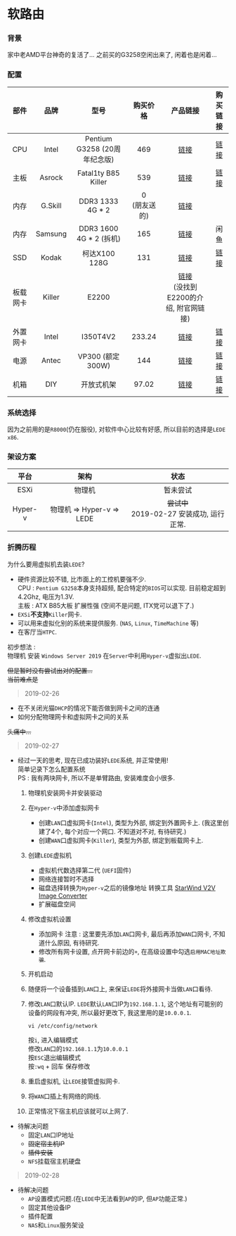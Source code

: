 # 软路由

### 背景

家中老AMD平台神奇的复活了... 之前买的G3258空闲出来了, 闲着也是闲着...

### 配置

|   部件   |  品牌   |             型号             |    购买价格     |                                                      产品链接                                                      |                         购买链接                          |
| :------: | :-----: | :--------------------------: | :-------------: | :----------------------------------------------------------------------------------------------------------------: | :-------------------------------------------------------: |
|   CPU    |  Intel  | Pentium G3258 (20周年纪念版) |       469       |               [链接](https://www.intel.cn/content/www/cn/zh/products/processors/pentium/g3258.html)                |         [链接](https://item.jd.com/1166116.html)          |
|   主板   | Asrock  |     Fatal1ty B85 Killer      |       539       |                [链接](http://www.asrockchina.com.cn/MB/Intel/Fatal1ty%20B85%20Killer/index.cn.asp)                 |         [链接](https://item.jd.com/1023241.html)          |
|   内存   | G.Skill |       DDR3 1333 4G * 2       | 0<br>(朋友送的) |                            [链接](http://www.gskill.com/tw/product/f3-10666cl9s-4gbxl-)                            |                                                           |
|   内存   | Samsung |   DDR3 1600 4G * 2 (拆机)    |       165       |                   [链接](https://www.samsung.com/semiconductor/cn/dram/module/M391B5173EB0-YK0)                    |                           闲鱼                            |
|   SSD    |  Kodak  |        柯达X100 128G         |       131       |                                 [链接](http://kodakflash.com.cn/product/c/x--0007)                                 |       [链接](https://item.jd.com/100001967519.html)       |
| 板载网卡 | Killer  |            E2200             |                 |                    [链接](https://www.killernetworking.com) <br>(没找到E2200的介绍, 附官网链接)                    |                                                           |
| 外置网卡 |  Intel  |           I350T4V2           |     233.24      | [链接](https://www.intel.cn/content/www/cn/zh/products/network-io/ethernet/gigabit-adapters/server-i350-t4v2.html) | [链接](https://item.taobao.com/item.htm?id=556165663722)  |
|   电源   |  Antec  |       VP300 (额定300W)       |       144       |                 [链接](http://www.antec.com.cn/index.php?m=content&c=index&a=show&catid=45&id=75)                  | [链接](https://detail.tmall.com/item.htm?id=567496242245) |
|   机箱   |   DIY   |          开放式机架          |      97.02      |                              [链接](https://item.taobao.com/item.htm?id=585430613332)                              | [链接](https://item.taobao.com/item.htm?id=585430613332)  |

### 系统选择

因为之前用的是`R8000`(仍在服役), 对软件中心比较有好感, 所以目前的选择是`LEDE x86`.

### 架设方案

|  平台   |           架构            |                     状态                     |
| :-----: | :-----------------------: | :------------------------------------------: |
|  ESXi   |          物理机           |                   暂未尝试                   |
| Hyper-v | 物理机 => Hyper-v => LEDE | ~~尝试中~~<br>2019-02-27 安装成功, 运行正常. |

### 折腾历程

为什么要用虚拟机去装`LEDE`?  

- 硬件资源比较不错, 比市面上的工控机要强不少.  
  CPU : `Pentium G3258`本身支持超频, 配合特定的`BIOS`可以实现. 目前稳定超到4.2Ghz, 电压为1.3V.  
  主板 : ATX B85大板 扩展性强 (空间不是问题, ITX党可以退下了.)
- `EXSi`**不支持**`Killer`网卡.  
- 可以用来虚拟化别的系统来提供服务. (`NAS`, `Linux`, `TimeMachine` 等)
- 在客厅当`HTPC`.

初步想法 :  
物理机 安装 `Windows Server 2019`
在`Server`中利用`Hyper-v`虚拟出`LEDE`.  

~~但是暂时没有尝试出对的配置...~~  
~~当前难点是~~  

> 2019-02-26
- 在不关闭光猫`DHCP`的情况下能否做到网卡之间的连通
- 如何分配物理网卡和虚拟网卡之间的关系

~~头痛中...~~  

> 2019-02-27  
- 经过一天的思考, 现在已成功装好`LEDE`系统, 并正常使用!  
  简单记录下怎么配置系统  
  PS : 我有两块网卡, 所以不是单臂路由, 安装难度会小很多.
    1. 物理机安装网卡并安装驱动
    2. 在`Hyper-v`中添加虚拟网卡
       * 创建`LAN`口虚拟网卡(`Intel`), 类型为外部, 绑定到外置网卡上. (我这里创建了4个, 每个对应一个网口. 不知道对不对, 有待研究.)  
       * 创建`WAN`口虚拟网卡(`Killer`), 类型为外部, 绑定到板载网卡上.  
    3. 创建`LEDE`虚拟机
       * 虚拟机代数选择第二代 (`UEFI`固件)  
       * 网络连接暂时不选择  
       * 磁盘选择转换为`Hyper-v`之后的镜像地址 转换工具 [StarWind V2V Image Converter](https://www.starwindsoftware.com/starwind-v2v-converter#download)  
       * 扩展磁盘空间  
    4. 修改虚拟机设置
       * 添加网卡 注意 : 这里要先添加`LAN`口网卡, 最后再添加`WAN`口网卡, 不知道什么原因, 有待研究.  
       * 修改所有网卡设置, 点开网卡前边的`+`, 在高级设置中勾选`启用MAC地址欺骗`.  
    5. 开机启动  
    6. 随便将一个设备插到`LAN`口上, 来保证`LEDE`将外接网卡当做`LAN`口看待.  
    7. 修改`LAN`口默认IP. `LEDE`默认`LAN`口IP为`192.168.1.1`, 这个地址有可能别的设备的网段有冲突, 所以最好更改下, 我这里用的是`10.0.0.1`.
    
       ```shell
       vi /etc/config/network
       ```

       按`i`, 进入编辑模式  
       修改`LAN`口的`192.168.1.1`为`10.0.0.1`  
       按`ESC`退出编辑模式  
       按`:wq` + 回车 保存修改  

    8. 重启虚拟机, 让`LEDE`接管虚拟网卡.  
    9. 将`WAN`口插上有网络的网线.  
    10. 正常情况下宿主机应该就可以上网了.  
- 待解决问题  
  * 固定`LAN`口IP地址  
  * ~~固定宿主机IP~~  
  * ~~插件安装~~  
  * `NFS`挂载宿主机硬盘  

> 2019-02-28  
- 待解决问题  
  * `AP`设置模式问题.(在`LEDE`中无法看到`AP`的IP, 但`AP`功能正常.)  
  * 固定其他设备IP  
  * 插件配置  
  * `NAS`和`Linux`服务架设  

